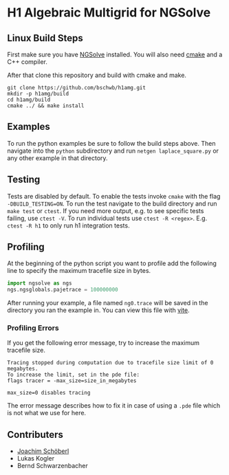 # H1 Algebraic Multigrid for NGSolve

## Linux Build Steps
First make sure you have [NGSolve](https://ngsolve.org) installed.
You will also need [cmake](https://cmake.org/) and a C++ compiler.

After that clone this repository and build with cmake and make.
```
git clone https://github.com/bschwb/h1amg.git
mkdir -p h1amg/build
cd h1amg/build
cmake ../ && make install
```

## Examples
To run the python examples be sure to follow the build steps above.
Then navigate into the `python` subdirectory and run `netgen laplace_square.py`
or any other example in that directory.

## Testing
Tests are disabled by default.
To enable the tests invoke `cmake` with the flag `-DBUILD_TESTING=ON`.
To run the test navigate to the build directory and run `make test` or `ctest`.
If you need more output, e.g. to see specific tests failing, use `ctest -V`.
To run individual tests use `ctest -R <regex>`.
E.g. `ctest -R h1` to only run h1 integration tests.

## Profiling
At the beginning of the python script you want to profile add the following line to specify
the maximum tracefile size in bytes.
```python
import ngsolve as ngs
ngs.ngsglobals.pajetrace = 100000000
```

After running your example, a file named `ng0.trace` will be saved in the directory
you ran the example in.
You can view this file with [vite](http://vite.gforge.inria.fr/).

### Profiling Errors

If you get the following error message, try to increase the maximum tracefile size.
```
Tracing stopped during computation due to tracefile size limit of 0 megabytes.
To increase the limit, set in the pde file:
flags tracer = -max_size=size_in_megabytes

max_size=0 disables tracing
```

The error message describes how to fix it in case of using a `.pde` file which is not what we use
for here.

## Contributers

* [Joachim Schöberl](http://www.asc.tuwien.ac.at/~schoeberl/wiki/index.php/Joachim_Sch%C3%B6berl)
* Lukas Kogler
* Bernd Schwarzenbacher
